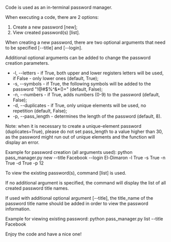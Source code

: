 Code is used as an in-terminal password manager.

When executing a code, there are 2 options:
1. Create a new password [new];
2. View created password(s) [list].

When creating a new password, there are two optional arguments that need to be specified [--title] and [--login].

Additional optional arguments can be added to change the password creation parameters.
- -l, --letters - if True, both upper and lower registers letters will be used, if False - only lower ones (default, True);
- -s, --symbols - if True, the following symbols will be added to the password "!@#$%^&*()+" (default, False);
- -n, --numbers - if True, adds numbers (0-9) to the password (default, False); 
- -d, --duplicates - if True, only unique elements will be used, no repetition (default, False); 
- -p, --pass_length - determines the length of the password (default, 8).

Note: when it is necessary to create a unique-element password (duplicates=True), please do not set pass_length to a value higher than 30, as the password might run out of unique elements and the function will display an error.

Example for password creation (all arguments used):
python pass_manager.py new --title Facebook --login El-Dimaron -l True -s True -n True -d True -p 12


To view the existing password(s), command [list] is used.

If no additional argument is specified, the command will display the list of all created password title names.

If used with additional optional argument [--title], the title_name of the password title name should be added in order to view the password information.

Example for viewing existing password:
python pass_manager.py list --title Facebook

Enjoy the code and have a nice one!